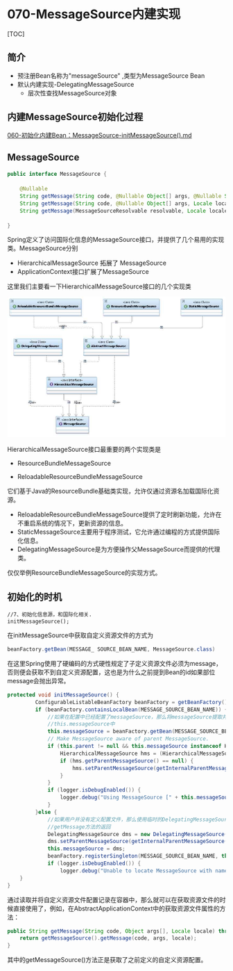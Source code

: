 # 070-MessageSource内建实现

[TOC]

## 简介

- 预注册Bean名称为"messageSource" ,类型为MessageSource Bean
- 默认内建实现-DelegatingMessageSource
  - 层次性查找MessageSource对象

## 内建MessageSource初始化过程

 [060-初始化内建Bean：MessageSource-initMessageSource().md](../019-Spring应用上下文生命周期/060-初始化内建Bean：MessageSource-initMessageSource().md) 

## MessageSource

```java
public interface MessageSource {

	@Nullable
	String getMessage(String code, @Nullable Object[] args, @Nullable String defaultMessage, Locale locale);
	String getMessage(String code, @Nullable Object[] args, Locale locale) throws NoSuchMessageException;
	String getMessage(MessageSourceResolvable resolvable, Locale locale) throws NoSuchMessageException;

}
```

Spring定义了访问国际化信息的MessageSource接口，并提供了几个易用的实现类。MessageSource分别

- HierarchicalMessageSource 拓展了 MessageSource
- ApplicationContext接口扩展了MessageSource

这里我们主要看一下HierarchicalMessageSource接口的几个实现类

![image-20201006184318570](../../assets/image-20201006184318570.png)

HierarchicalMessageSource接口最重要的两个实现类是

- ResourceBundleMessageSource

- ReloadableResourceBundleMessageSource

它们基于Java的ResourceBundle基础类实现，允许仅通过资源名加载国际化资源。

- ReloadableResourceBundleMessageSource提供了定时刷新功能，允许在不重启系统的情况下，更新资源的信息。
- StaticMessageSource主要用于程序测试，它允许通过编程的方式提供国际化信息。
- DelegatingMessageSource是为方便操作父MessageSource而提供的代理类。

仅仅举例ResourceBundleMessageSource的实现方式。

## 初始化的时机

```
//7、初始化信息源，和国际化相关.
initMessageSource();
```

在initMessageSource中获取自定义资源文件的方式为

```java
beanFactory.getBean(MESSAGE_ SOURCE_BEAN_NAME, MessageSource.class)
```

在这里Spring使用了硬编码的方式硬性规定了子定义资源文件必须为message，否则便会获取不到自定义资源配置，这也是为什么之前提到Bean的id如果部位message会抛出异常。

```java
protected void initMessageSource() {
         ConfigurableListableBeanFactory beanFactory = getBeanFactory();
         if (beanFactory.containsLocalBean(MESSAGE_SOURCE_BEAN_NAME)) {
             //如果在配置中已经配置了messageSource，那么将messageSource提取并记录在  
             //this.messageSource中
             this.messageSource = beanFactory.getBean(MESSAGE_SOURCE_BEAN_NAME, MessageSource.class);
             // Make MessageSource aware of parent MessageSource.
             if (this.parent != null && this.messageSource instanceof HierarchicalMessageSource) {
                 HierarchicalMessageSource hms = (HierarchicalMessageSource) this.messageSource;
                 if (hms.getParentMessageSource() == null) {
                     hms.setParentMessageSource(getInternalParentMessageSource());
                 }
             }
             if (logger.isDebugEnabled()) {
                 logger.debug("Using MessageSource [" + this.messageSource + "]");
             }
         }else {
             //如果用户并没有定义配置文件，那么使用临时的DelegatingMessageSource以便于作为调用  
             //getMessage方法的返回
             DelegatingMessageSource dms = new DelegatingMessageSource();
             dms.setParentMessageSource(getInternalParentMessageSource());
             this.messageSource = dms;
             beanFactory.registerSingleton(MESSAGE_SOURCE_BEAN_NAME, this.messageSource);
             if (logger.isDebugEnabled()) {
                 logger.debug("Unable to locate MessageSource with name '" + MESSAGE_SOURCE_BEAN_NAME +"': using default [" + this.messageSource + "]");
    }
}
```


通过读取并将自定义资源文件配置记录在容器中，那么就可以在获取资源文件的时候直接使用了，例如，在AbstractApplicationContext中的获取资源文件属性的方法：

```java
public String getMessage(String code, Object args[], Locale locale) throws NoSuchMessage Exception {
	return getMessageSource().getMessage(code, args, locale);
}
```

其中的getMessageSource()方法正是获取了之前定义的自定义资源配置。

